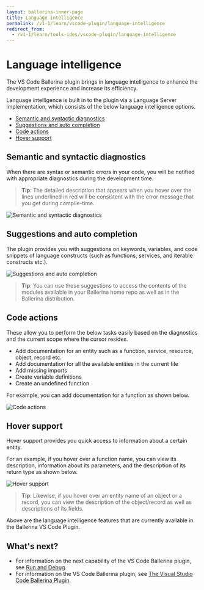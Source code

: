 ```yaml
---
layout: ballerina-inner-page
title: Language intelligence
permalink: /v1-1/learn/vscode-plugin/language-intelligence
redirect_from:
  - /v1-1/learn/tools-ides/vscode-plugin/language-intelligence
---
```


# Language intelligence

The VS Code Ballerina plugin brings in language intelligence to enhance the development experience and increase its efficiency.

Language intelligence is built in to the plugin via a Language Server implementation, which consists of the below language intelligence options.

- [Semantic and syntactic diagnostics](#semantic-and-syntactic-diagnostics)
- [Suggestions and auto completion](#suggestions-and-auto-completion)
- [Code actions](#code-actions)
- [Hover support](#hover-support)

## Semantic and syntactic diagnostics

When there are syntax or semantic errors in your code, you will be notified with appropriate diagnostics during the development time. 

> **Tip**: The detailed description that appears when you hover over the lines underlined in red will be consistent with the error message that you get during compile-time.

![Semantic and syntactic diagnostics](/v1-1/learn/images/semantic-and-syntactic.gif)

## Suggestions and auto completion

The plugin provides you with suggestions on keywords, variables, and code snippets of language constructs (such as functions, services, and iterable constructs etc.).

![Suggestions and auto completion](/v1-1/learn/images/suggestions.gif)

> **Tip**: You can use these suggestions to access the contents of the modules available in your Ballerina home repo as well as in the Ballerina distribution.

## Code actions

These allow you to perform the below tasks easily based on the diagnostics and the current scope where the cursor resides. 

- Add documentation for an entity such as a function, service, resource, object, record etc.
- Add documentation for all the available entities in the current file
- Add missing imports 
- Create variable definitions
- Create an undefined function

For example, you can add documentation for a function as shown below.

 ![Code actions](/v1-1/learn/images/code-actions.gif)

## Hover support

 Hover support provides you quick access to information about a certain entity. 
 
 For an example, if you hover over a function name, you can view its description, information about its parameters, and the description of its return type as shown below.

  ![Hover support](/v1-1/learn/images/hover-support.gif)
 
 > **Tip**: Likewise, if you hover over an entity name of an object or a record, you can view the description of the object/record as well as descriptions of its fields.

Above are the language intelligence features that are currently available in the Ballerina VS Code Plugin.

## What's next?

 - For information on the next capability of the VS Code Ballerina plugin, see [Run and Debug](/v1-1/learn/tools-ides/vscode-plugin/run-and-debug).
 - For information on the VS Code Ballerina plugin, see [The Visual Studio Code Ballerina Plugin](/v1-1/learn/tools-ides/vscode-plugin).

